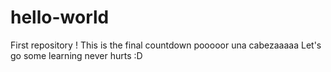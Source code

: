 # hello-world
First repository !
This is the final countdown pooooor una cabezaaaaa
Let's go 
some learning never hurts :D
